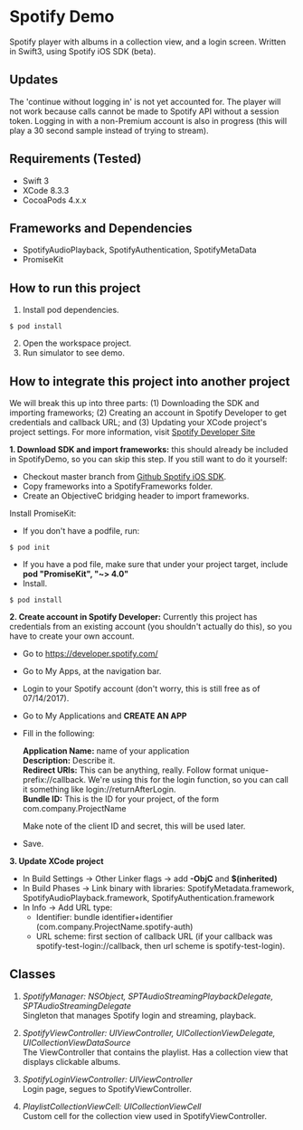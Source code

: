 Spotify Demo
===============================================
Spotify player with albums in a collection view, and a login screen. Written in Swift3, using Spotify iOS SDK (beta).

Updates
-----------------------------------------------
The 'continue without logging in' is not yet accounted for. The player will not work because calls cannot be made to Spotify API without a session token. Logging in with a non-Premium account is also in progress (this will play a 30 second sample instead of trying to stream).

Requirements (Tested)
-----------------------------------------------
* Swift 3
* XCode 8.3.3
* CocoaPods 4.x.x

Frameworks and Dependencies
-----------------------------------------------
* SpotifyAudioPlayback, SpotifyAuthentication, SpotifyMetaData
* PromiseKit

How to run this project
-----------------------------------------------
1. Install pod dependencies.  
  ```
  $ pod install
  ```
2. Open the workspace project.
3. Run simulator to see demo.

How to integrate this project into another project
-----------------------------------------------
We will break this up into three parts: (1) Downloading the SDK and importing frameworks; (2) Creating an account in Spotify Developer to get credentials and callback URL; and (3) Updating your XCode project's project settings. For more information, visit [Spotify Developer Site](https://developer.spotify.com/technologies/spotify-ios-sdk/ "Spotify Developer")

**1. Download SDK and import frameworks:** this should already be included in SpotifyDemo, so you can skip this step. If you still want to do it yourself:
  * Checkout master branch from [Github Spotify iOS SDK](https://github.com/spotify/ios-sdk "ios-sdk").
  * Copy frameworks into a SpotifyFrameworks folder.
  * Create an ObjectiveC bridging header to import frameworks.  

  Install PromiseKit:
  * If you don't have a podfile, run:
  ```
  $ pod init
  ```
  * If you have a pod file, make sure that under your project target, include **pod "PromiseKit", "~> 4.0"**
  * Install.
  ```
  $ pod install
  ```
**2. Create account in Spotify Developer:** Currently this project has credentials from an existing account (you shouldn't actually do this), so you have to create your own account.
  * Go to https://developer.spotify.com/
  * Go to My Apps, at the navigation bar.
  * Login to your Spotify account (don't worry, this is still free as of 07/14/2017).
  * Go to My Applications and **CREATE AN APP**
  * Fill in the following:

    **Application Name:** name of your application  
    **Description:** Describe it.  
    **Redirect URIs:** This can be anything, really. Follow format unique-prefix://callback. We're using this for the login function, so you can call it something like login://returnAfterLogin.  
    **Bundle ID:** This is the ID for your project, of the form com.company.ProjectName  

    Make note of the client ID and secret, this will be used later.

  * Save.

**3. Update XCode project**  
  * In Build Settings -> Other Linker flags -> add **-ObjC** and **$(inherited)**
  * In Build Phases -> Link binary with libraries: SpotifyMetadata.framework, SpotifyAudioPlayback.framework, SpotifyAuthentication.framework
  * In Info -> Add URL type:
    * Identifier: bundle identifier+identifier  (com.company.ProjectName.spotify-auth)
    * URL scheme: first section of callback URL (if your callback was spotify-test-login://callback, then url scheme is spotify-test-login).

Classes
-----------------------------------------------
1. *SpotifyManager: NSObject, SPTAudioStreamingPlaybackDelegate, SPTAudioStreamingDelegate*  
  Singleton that manages Spotify login and streaming, playback.

2. *SpotifyViewController: UIViewController, UICollectionViewDelegate, UICollectionViewDataSource*  
  The ViewController that contains the playlist. Has a collection view that displays clickable albums.

3. *SpotifyLoginViewController: UIViewController*  
  Login page, segues to SpotifyViewController.

4. *PlaylistCollectionViewCell: UICollectionViewCell*  
  Custom cell for the collection view used in SpotifyViewController.  
